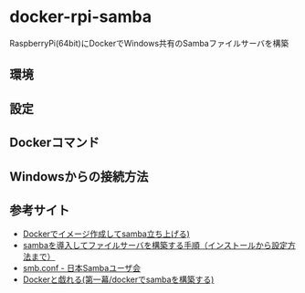 # docker-rpi-samba
RaspberryPi(64bit)にDockerでWindows共有のSambaファイルサーバを構築

## 環境

## 設定

## Dockerコマンド

## Windowsからの接続方法

## 参考サイト
- [Dockerでイメージ作成してsamba立ち上げる)](https://qiita.com/hasegit/items/3cf5dbd8951d8f236d54)
- [sambaを導入してファイルサーバを構築する手順（インストールから設定方法まで）](https://snowsystem.net/other/linux/samba-install/)
- [smb.conf - 日本Sambaユーザ会](http://www.samba.gr.jp/project/translation/current/htmldocs/manpages/smb.conf.5.html)
- [Dockerと戯れる(第一幕/dockerでsambaを構築する)](https://qiita.com/skrb_hs/items/a9a7610333beffd24cdc)
